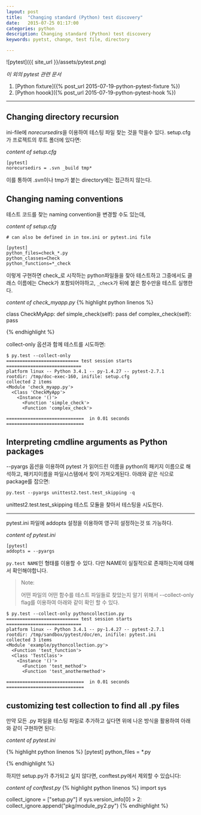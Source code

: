 ```yaml
---
layout: post
title:  "Changing standard (Python) test discovery"
date:   2015-07-25 01:17:00
categories: python
description: Changing standard (Python) test discovery
keywords: pyetst, change, test file, directory

---
```


![pytest]({{ site_url }}/assets/pytest.png)

*이 외의 pytest 관련 문서*

1. [Python fixture]({% post_url 2015-07-19-python-pytest-fixture %})
1. [Python hoook]({% post_url 2015-07-19-python-pytest-hook %})

---

## Changing directory recursion

ini-file에 *norecursedirs*을 이용하여 테스팅 파일 찾는 것을 막을수 있다. setup.cfg가 프로젝트의 루트 폴더에 있다면:

*content of setup.cfg*

    [pytest]
    norecursedirs = .svn _build tmp*
    
이를 통하여 .svn이나 tmp가 붙는 directory에는 접근하지 않는다.


## Changing naming conventions
            
테스트 코드를 찾는 naming convention을 변경할 수도 있는데,
    

*content of setup.cfg*

    # can also be defined in in tox.ini or pytest.ini file
    
    [pytest]
    python_files=check_*.py
    python_classes=Check
    python_functions=*_check

이렇게 구현하면 check_로 시작하는 python파일들을 찾아 테스트하고 그중에서도 클래스 이름에는 Check가 포함되어야하고, ```_check```가 뒤에 붙은 함수만을 테스트 실행한다.

*content of check_myapp.py*
{% highlight python linenos %}

class CheckMyApp:
    def simple_check(self):
        pass
    def complex_check(self):
        pass
        
{% endhighlight %}

collect-only 옵션과 함께 테스트를 시도하면:

    $ py.test --collect-only
    =========================== test session starts ============================
    platform linux -- Python 3.4.1 -- py-1.4.27 -- pytest-2.7.1
    rootdir: /tmp/doc-exec-160, inifile: setup.cfg
    collected 2 items
    <Module 'check_myapp.py'>
      <Class 'CheckMyApp'>
        <Instance '()'>
          <Function 'simple_check'>
          <Function 'complex_check'>

    =============================  in 0.01 seconds =============================

## Interpreting cmdline arguments as Python packages

--pyargs 옵션을 이용하여 pytest 가 읽어드린 이름을 python의 패키지 이름으로 해석하고, 패키지이름을 파일시스템에서 찾이 가져오게된다.
아래와 같은 식으로 package를 잡으면:

    py.test --pyargs unittest2.test.test_skipping -q

unittest2.test.test_skipping 테스트 모듈을 찾아서 테스팅을 시도한다.

---

pytest.ini 파일에 addopts 설정을 이용하여 영구히 설정하는것 또 가능하다.

*content of pytest.ini*

    [pytest]
    addopts = --pyargs

```py.test NAME```인 형태를 이용할 수 있다. 다만 NAME이 실질적으로 존재하는지에 대해서 확인해야합니다.

> Note:
> 
> 어떤 파일의 어떤 함수를 테스트 파일들로 찾았는지 알기 위해서 --collect-only flag를 이용하여 아래와 같이 확인 할 수 있다.

    $ py.test --collect-only pythoncollection.py
    =========================== test session starts ============================
    platform linux -- Python 3.4.1 -- py-1.4.27 -- pytest-2.7.1
    rootdir: /tmp/sandbox/pytest/doc/en, inifile: pytest.ini
    collected 3 items
    <Module 'example/pythoncollection.py'>
      <Function 'test_function'>
      <Class 'TestClass'>
        <Instance '()'>
          <Function 'test_method'>
          <Function 'test_anothermethod'>

    =============================  in 0.01 seconds =============================

## customizing test collection to find all .py files

만약 모든 .py 파일을 테스팅 파일로 추가하고 싶다면 위에 나온 방식을 활용하여 아래와 같이 구현하면 된다:

*content of pytest.ini*

{% highlight python linenos %}
[pytest]
python_files = *.py

{% endhighlight %}

하지만 setup.py가 추가되고 싶지 않다면, conftest.py에서 제외할 수 있습니다:

*content of conftest.py*
{% highlight python linenos %}
import sys

collect_ignore = ["setup.py"]
if sys.version_info[0] > 2:
    collect_ignore.append("pkg/module_py2.py")
{% endhighlight %}
